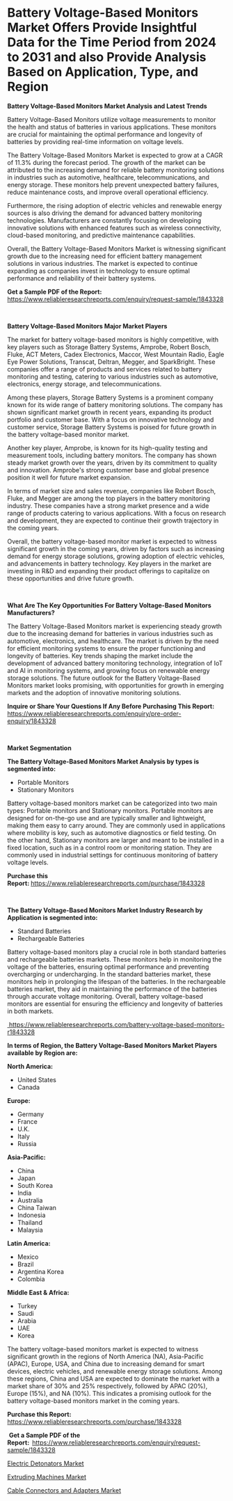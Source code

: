 <p><h1>Battery Voltage-Based Monitors Market Offers Provide Insightful Data for the Time Period from 2024 to 2031 and also Provide Analysis Based on Application, Type, and Region</h1></p><p><strong>Battery Voltage-Based Monitors Market Analysis and Latest Trends</strong></p>
<p><p>Battery Voltage-Based Monitors utilize voltage measurements to monitor the health and status of batteries in various applications. These monitors are crucial for maintaining the optimal performance and longevity of batteries by providing real-time information on voltage levels.</p><p>The Battery Voltage-Based Monitors Market is expected to grow at a CAGR of 11.3% during the forecast period. The growth of the market can be attributed to the increasing demand for reliable battery monitoring solutions in industries such as automotive, healthcare, telecommunications, and energy storage. These monitors help prevent unexpected battery failures, reduce maintenance costs, and improve overall operational efficiency.</p><p>Furthermore, the rising adoption of electric vehicles and renewable energy sources is also driving the demand for advanced battery monitoring technologies. Manufacturers are constantly focusing on developing innovative solutions with enhanced features such as wireless connectivity, cloud-based monitoring, and predictive maintenance capabilities.</p><p>Overall, the Battery Voltage-Based Monitors Market is witnessing significant growth due to the increasing need for efficient battery management solutions in various industries. The market is expected to continue expanding as companies invest in technology to ensure optimal performance and reliability of their battery systems.</p></p>
<p><strong>Get a Sample PDF of the Report:&nbsp;</strong> <a href="https://www.reliableresearchreports.com/enquiry/request-sample/1843328">https://www.reliableresearchreports.com/enquiry/request-sample/1843328</a></p>
<p>&nbsp;</p>
<p><strong>Battery Voltage-Based Monitors Major Market Players</strong></p>
<p><p>The market for battery voltage-based monitors is highly competitive, with key players such as Storage Battery Systems, Amprobe, Robert Bosch, Fluke, ACT Meters, Cadex Electronics, Maccor, West Mountain Radio, Eagle Eye Power Solutions, Transcat, Deltran, Megger, and SparkBright. These companies offer a range of products and services related to battery monitoring and testing, catering to various industries such as automotive, electronics, energy storage, and telecommunications.</p><p>Among these players, Storage Battery Systems is a prominent company known for its wide range of battery monitoring solutions. The company has shown significant market growth in recent years, expanding its product portfolio and customer base. With a focus on innovative technology and customer service, Storage Battery Systems is poised for future growth in the battery voltage-based monitor market.</p><p>Another key player, Amprobe, is known for its high-quality testing and measurement tools, including battery monitors. The company has shown steady market growth over the years, driven by its commitment to quality and innovation. Amprobe's strong customer base and global presence position it well for future market expansion.</p><p>In terms of market size and sales revenue, companies like Robert Bosch, Fluke, and Megger are among the top players in the battery monitoring industry. These companies have a strong market presence and a wide range of products catering to various applications. With a focus on research and development, they are expected to continue their growth trajectory in the coming years.</p><p>Overall, the battery voltage-based monitor market is expected to witness significant growth in the coming years, driven by factors such as increasing demand for energy storage solutions, growing adoption of electric vehicles, and advancements in battery technology. Key players in the market are investing in R&D and expanding their product offerings to capitalize on these opportunities and drive future growth.</p></p>
<p>&nbsp;</p>
<p><strong>What Are The Key Opportunities For Battery Voltage-Based Monitors Manufacturers?</strong></p>
<p><p>The Battery Voltage-Based Monitors market is experiencing steady growth due to the increasing demand for batteries in various industries such as automotive, electronics, and healthcare. The market is driven by the need for efficient monitoring systems to ensure the proper functioning and longevity of batteries. Key trends shaping the market include the development of advanced battery monitoring technology, integration of IoT and AI in monitoring systems, and growing focus on renewable energy storage solutions. The future outlook for the Battery Voltage-Based Monitors market looks promising, with opportunities for growth in emerging markets and the adoption of innovative monitoring solutions.</p></p>
<p><strong>Inquire or Share Your Questions If Any Before Purchasing This Report:</strong> <a href="https://www.reliableresearchreports.com/enquiry/pre-order-enquiry/1843328">https://www.reliableresearchreports.com/enquiry/pre-order-enquiry/1843328</a></p>
<p>&nbsp;</p>
<p><strong>Market Segmentation</strong></p>
<p><strong>The Battery Voltage-Based Monitors Market Analysis by types is segmented into:</strong></p>
<p><ul><li>Portable Monitors</li><li>Stationary Monitors</li></ul></p>
<p><p>Battery voltage-based monitors market can be categorized into two main types: Portable monitors and Stationary monitors. Portable monitors are designed for on-the-go use and are typically smaller and lightweight, making them easy to carry around. They are commonly used in applications where mobility is key, such as automotive diagnostics or field testing. On the other hand, Stationary monitors are larger and meant to be installed in a fixed location, such as in a control room or monitoring station. They are commonly used in industrial settings for continuous monitoring of battery voltage levels.</p></p>
<p><strong>Purchase this Report:&nbsp;</strong><a href="https://www.reliableresearchreports.com/purchase/1843328">https://www.reliableresearchreports.com/purchase/1843328</a></p>
<p>&nbsp;</p>
<p><strong>The Battery Voltage-Based Monitors Market Industry Research by Application is segmented into:</strong></p>
<p><ul><li>Standard Batteries</li><li>Rechargeable Batteries</li></ul></p>
<p><p>Battery voltage-based monitors play a crucial role in both standard batteries and rechargeable batteries markets. These monitors help in monitoring the voltage of the batteries, ensuring optimal performance and preventing overcharging or undercharging. In the standard batteries market, these monitors help in prolonging the lifespan of the batteries. In the rechargeable batteries market, they aid in maintaining the performance of the batteries through accurate voltage monitoring. Overall, battery voltage-based monitors are essential for ensuring the efficiency and longevity of batteries in both markets.</p></p>
<p><a href="https://www.reliableresearchreports.com/battery-voltage-based-monitors-r1843328">&nbsp;https://www.reliableresearchreports.com/battery-voltage-based-monitors-r1843328</a></p>
<p><strong>In terms of Region, the Battery Voltage-Based Monitors Market Players available by Region are:</strong></p>
<p>
    <p> <strong> North America: </strong>
        <ul>
            <li>United States</li>
            <li>Canada</li>
        </ul>
        </p> 
    <p> <strong> Europe: </strong>
        <ul>
            <li>Germany</li>
            <li>France</li>
            <li>U.K.</li>
            <li>Italy</li>
            <li>Russia</li>
        </ul>
        </p> 
    <p> <strong> Asia-Pacific: </strong>
        <ul>
            <li>China</li>
            <li>Japan</li>
            <li>South Korea</li>
            <li>India</li>
            <li>Australia</li>
            <li>China Taiwan</li>
            <li>Indonesia</li>
            <li>Thailand</li>
            <li>Malaysia</li>
        </ul>
        </p> 
    <p> <strong> Latin America: </strong>
        <ul>
            <li>Mexico</li>
            <li>Brazil</li>
            <li>Argentina Korea</li>
            <li>Colombia</li>
        </ul>
        </p> 
    <p> <strong> Middle East & Africa: </strong>
        <ul>
            <li>Turkey</li>
            <li>Saudi</li>
            <li>Arabia</li>
            <li>UAE</li>
            <li>Korea</li>
        </ul>
    </p>
    </p>
<p><p>The battery voltage-based monitors market is expected to witness significant growth in the regions of North America (NA), Asia-Pacific (APAC), Europe, USA, and China due to increasing demand for smart devices, electric vehicles, and renewable energy storage solutions. Among these regions, China and USA are expected to dominate the market with a market share of 30% and 25% respectively, followed by APAC (20%), Europe (15%), and NA (10%). This indicates a promising outlook for the battery voltage-based monitors market in the coming years.</p></p>
<p><strong>Purchase this Report: </strong><a href="https://www.reliableresearchreports.com/purchase/1843328">https://www.reliableresearchreports.com/purchase/1843328</a></p>
<p>&nbsp;<strong>Get a Sample PDF of the Report:&nbsp;&nbsp;</strong><a href="https://www.reliableresearchreports.com/enquiry/request-sample/1843328">https://www.reliableresearchreports.com/enquiry/request-sample/1843328</a></p>
<p><strong></strong></p>
<p><p><a href="https://github.com/lorenzaSchmeler/Market-Research-Report-List-1/blob/main/electric-detonators-market.md">Electric Detonators Market</a></p><p><a href="https://github.com/jaidynmorantestelletmjzya/Market-Research-Report-List-3/blob/main/extruding-machines-market.md">Extruding Machines Market</a></p><p><a href="https://github.com/ruddyyedelwadw/Market-Research-Report-List-3/blob/main/cable-connectors-and-adapters-market.md">Cable Connectors and Adapters Market</a></p></p>